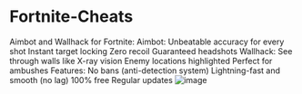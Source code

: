 # Fortnite-Cheats
Aimbot and Wallhack for Fortnite:  Aimbot:  Unbeatable accuracy for every shot Instant target locking Zero recoil Guaranteed headshots Wallhack:  See through walls like X-ray vision Enemy locations highlighted Perfect for ambushes Features:  No bans (anti-detection system) Lightning-fast and smooth (no lag) 100% free Regular updates
![image](https://github.com/user-attachments/assets/d59ac1bc-e743-4be9-b80e-3026953e6947)


